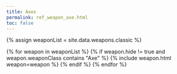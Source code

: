 ```yaml
---
title: Axes
permalink: ref_weapon_axe.html
toc: false
---
```


{% assign weaponList = site.data.weapons.classic %}

{% for weapon in weaponList %}
{% if weapon.hide != true and weapon.weaponClass contains "Axe" %}
{% include weapon.html weapon=weapon %}
{% endif %}
{% endfor %}
